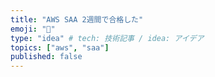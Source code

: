 ```yaml
---
title: "AWS SAA 2週間で合格した"
emoji: "🙌"
type: "idea" # tech: 技術記事 / idea: アイデア
topics: ["aws", "saa"]
published: false
---
```


